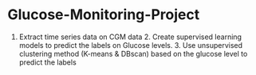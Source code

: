 # Glucose-Monitoring-Project
1. Extract time series data on CGM data 2. Create supervised learning models to predict the labels on Glucose levels. 3.  Use unsupervised clustering method (K-means & DBscan)  based on the glucose level to predict the labels
